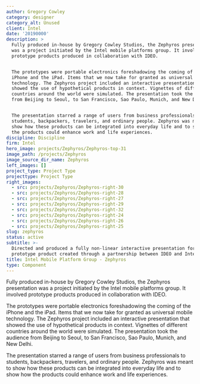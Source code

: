 ```yaml
---
author: Gregory Cowley
category: designer
category_alt: Unused
client: Intel
date: '20190000'
description: >
  Fully produced in-house by Gregory Cowley Studios, the Zephyros presentation
  was a project initiated by the Intel mobile platforms group. It involved
  prototype products produced in collaboration with IDEO.


  The prototypes were portable electronics foreshadowing the coming of the
  iPhone and the iPad. Items that we now take for granted as universal mobile
  technology. The Zephyros project included an interactive presentation that
  showed the use of hypothetical products in context. Vignettes of different
  countries around the world were simulated. The presentation took the audience
  from Beijing to Seoul, to San Francisco, Sao Paulo, Munich, and New Delhi.


  The presentation starred a range of users from business professionals to
  students, backpackers, travelers, and ordinary people. Zephyros was meant to
  show how these products can be integrated into everyday life and to show how
  the products could enhance work and life experiences.
discipline: Discipline
firm: Intel
hero_image: projects/Zephyros/Zephyros-top-31
image_path: /projects/Zephyros
image_source_dir_name: Zephyros
left_images: []
project_type: Project Type
projecttype: Project Type
right_images:
  - src: projects/Zephyros/Zephyros-right-30
  - src: projects/Zephyros/Zephyros-right-28
  - src: projects/Zephyros/Zephyros-right-27
  - src: projects/Zephyros/Zephyros-right-29
  - src: projects/Zephyros/Zephyros-right-32
  - src: projects/Zephyros/Zephyros-right-24
  - src: projects/Zephyros/Zephyros-right-26
  - src: projects/Zephyros/Zephyros-right-25
slug: zephyros
status: active
subtitle: >-
  Directed and produced a fully non-linear interactive presentation for a
  prototype product created through a partnership between IDEO and Intel. 
title: Intel Mobile Platform Group - Zephyros
type: Component
---
```

Fully produced in-house by Gregory Cowley Studios, the Zephyros presentation was a project initiated by the Intel mobile platforms group. It involved prototype products produced in collaboration with IDEO.

The prototypes were portable electronics foreshadowing the coming of the iPhone and the iPad. Items that we now take for granted as universal mobile technology. The Zephyros project included an interactive presentation that showed the use of hypothetical products in context. Vignettes of different countries around the world were simulated. The presentation took the audience from Beijing to Seoul, to San Francisco, Sao Paulo, Munich, and New Delhi.

The presentation starred a range of users from business professionals to students, backpackers, travelers, and ordinary people. Zephyros was meant to show how these products can be integrated into everyday life and to show how the products could enhance work and life experiences.
